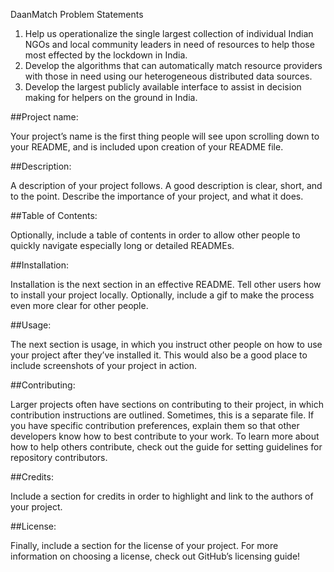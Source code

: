 DaanMatch
Problem Statements

1. Help us operationalize the single largest collection of individual Indian NGOs and local community leaders in need of resources to help those most effected by the lockdown in India.
2. Develop the algorithms that can automatically match resource providers with those in need using our heterogeneous distributed data sources.
3. Develop the largest publicly available interface to assist in decision making for helpers on the ground in India.

##Project name: 

Your project’s name is the first thing people will see upon scrolling down to your README, and is included upon creation of your README file.

##Description: 

A description of your project follows. A good description is clear, short, and to the point. Describe the importance of your project, and what it does.

##Table of Contents: 

Optionally, include a table of contents in order to allow other people to quickly navigate especially long or detailed READMEs.

##Installation: 

Installation is the next section in an effective README. Tell other users how to install your project locally. Optionally, include a gif to make the process even more clear for other people.

##Usage: 

The next section is usage, in which you instruct other people on how to use your project after they’ve installed it. This would also be a good place to include screenshots of your project in action.

##Contributing: 

Larger projects often have sections on contributing to their project, in which contribution instructions are outlined. Sometimes, this is a separate file. If you have specific contribution preferences, explain them so that other developers know how to best contribute to your work. To learn more about how to help others contribute, check out the guide for setting guidelines for repository contributors.

##Credits: 

Include a section for credits in order to highlight and link to the authors of your project.

##License: 

Finally, include a section for the license of your project. For more information on choosing a license, check out GitHub’s licensing guide!
